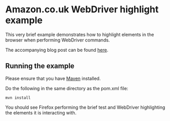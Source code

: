 # Amazon.co.uk WebDriver highlight example

This very brief example demonstrates how to highlight elements in the browser when performing WebDriver commands.

The accompanying blog post can be found [here](http://bensnape.com/highlighting-elements-in-selenium-webdriver/).

## Running the example

Please ensure that you have <a href="http://maven.apache.org/">Maven</a> installed.

Do the following in the same directory as the pom.xml file:

	mvn install

You should see Firefox performing the brief test and WebDriver highlighting the elements it is interacting with.
